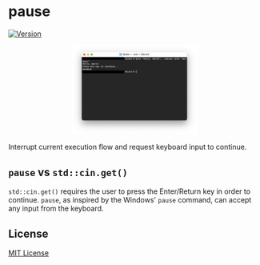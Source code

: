 # pause
[![Version](https://img.shields.io/badge/Version-2.0-brightgreen)]()

<p align="center">
<img src="Assets/Demo.png" width="50%"/>
</p>

Interrupt current execution flow and request keyboard input to continue.

## `pause` vs `std::cin.get()`
`std::cin.get()` requires the user to press the Enter/Return key in order to continue. `pause`, as inspired by the Windows' `pause` command, can accept any input from the keyboard.

## License
[MIT License](LICENSE)